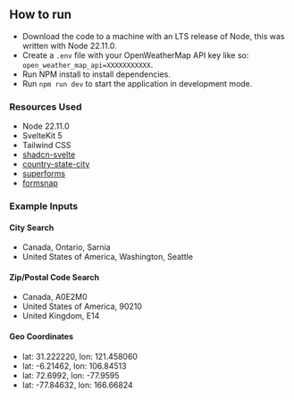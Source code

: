 ## How to run

- Download the code to a machine with an LTS release of Node, this was written with Node 22.11.0.
- Create a `.env` file with your OpenWeatherMap API key like so: `open_weather_map_api=XXXXXXXXXXX`.
- Run NPM install to install dependencies.
- Run `npm run dev` to start the application in development mode.

### Resources Used

- Node 22.11.0
- SvelteKit 5
- Tailwind CSS
- [shadcn-svelte](https://next.shadcn-svelte.com)
- [country-state-city](https://www.npmjs.com/package/country-state-city)
- [superforms](https://superforms.rocks)
- [formsnap](https://formsnap.dev/)

### Example Inputs
#### City Search

- Canada, Ontario, Sarnia
- United States of America, Washington, Seattle

#### Zip/Postal Code Search

- Canada, A0E2M0
- United States of America, 90210
- United Kingdom, E14

#### Geo Coordinates

- lat: 31.222220, lon: 121.458060
- lat: -6.21462, lon: 106.84513
- lat: 72.6992, lon: -77.9595
- lat: -77.84632, lon: 166.66824
